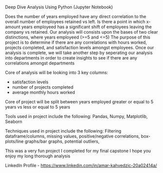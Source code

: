 Deep Dive Analysis Using Python (Jupyter Notebook)

Does the number of years employed have any direct correlation to the overall number of employees retained vs left. 
Is there a point in which x-amount years employeed has a significant shift of employees leaving the company vs 
retained. Our analysis will consists upon the bases of two clear distinctions, where years employeed (>=5 and <=5)
The purpose of this project is to determine if there are any correlations with hours worked, projects completed, 
and satisfaction levels amongst employees. Once our analysis is complete, we will take another step by seperating 
our analysis into departments in order to create insights to see if there are any correlations amongst departments 

Core of analysis will be looking into 3 key columns:
- satisfaction levels
- number of projects completed
- average monthly hours worked

Core of project will be split between years employed greater or equal to 5 years vs less or equal to 5 years

Tools used in project include the following:
Pandas, Numpy, Matplotlib, Seaborn

Techniques used in project include the following: 
Filtering dataframe/columns, missing values, positive/negative correlations, box-plots/line graphs/bar graphs, potential outliers, 
 
This was a very fun project I completed for my final capstone 
I hope you enjoy my long thorough analysis

LinkedIn Profile - https://www.linkedin.com/in/amar-kahvedzic-20a02414a/


